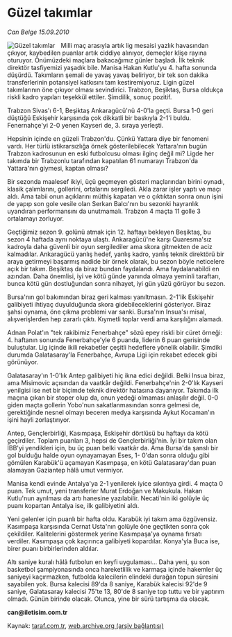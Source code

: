 # Güzel takımlar

*Can Belge 15.09.2010*

<div class="yazi"><img align="left" alt="Güzel takımlar" border="0" src="http://www.taraf.com.tr/fotoraflar/makaleler/guzel-takimlar_5835_orijinal.jpg" style="border-right-width:10px; border-color:#FFFFFF"/><p>Milli maç arasıyla artık lig mesaisi yazlık havasından çıkıyor, kaybedilen puanlar artık ciddiye alınıyor, demeçler klişe rayına oturuyor. Önümüzdeki maçlara bakacağımız günler başladı. İlk teknik direktör tasfiyemizi yaşadık bile. Manisa Hakan Kutlu'yu 4. hafta sonunda düşürdü. Takımların şemali de yavaş yavaş beliriyor, bir tek son dakika transferlerinin potansiyel katkısını tam kestiremiyoruz. Ligin güzel takımlarının öne çıkıyor olması sevindirici. Trabzon, Beşiktaş, Bursa oldukça riskli kadro yapıları teşekkül ettiler. Şimdilik, sonuç pozitif.</p>
<p>Trabzon Sivas'ı 6-1, Beşiktaş Ankaragücü'nü 4-0'la geçti. Bursa 1-0 geri düştüğü Eskişehir karşısında çok dikkatli bir baskıyla 2-1'i buldu. Fenernahçe'yi 2-0 yenen Kayseri de, 3. sıraya yerleşti.</p>
<p>Hepsinin içinde en güzeli Trabzon'du. Çünkü Yattara diye bir fenomeni vardı. Her türlü istikrarsızlığa örnek gösterilebilecek Yattara'nın bugün Trabzon kadrosunun en eski futbolcusu olması ilginç değil mi? Ligde her takımda bir Trabzonlu tarafından kapatılan 61 numarayı Trabzon'da Yattara'nın giymesi, kaptan olması?</p>
<p>Bir sezonda maalesef ikiyi, üçü geçmeyen gösteri maçlarından birini oynadı, klasik çalımlarını, gollerini, ortalarını sergiledi. Akla zarar işler yaptı ve maçı aldı. Ama tabii onun açıklarını müthiş kapatan ve o çıktıktan sonra onun işini de yapıp son gole vesile olan Serkan Balcı'nın bu sezonki hayranlık uyandıran performansını da unutmamalı. Trabzon 4 maçta 11 golle 3 ortalamayı zorluyor.</p>
<p>Geçtiğimiz sezon 9. golünü atmak için 12. haftayı bekleyen Beşiktaş, bu sezon 4 haftada aynı noktaya ulaştı. Ankaragücü'ne karşı Quaresma'sız kadroyla daha güvenli bir oyun sergilediler ama skora gitmekten de aciz kalmadılar. Ankaragücü yanlış hedef, yanlış kadro, yanlış teknik direktörü bir araya getirmeyi başarmış nadide bir örnek olarak, bu sezon böyle neticelere açık bir takım. Beşiktaş da biraz bundan faydalandı. Ama faydalanabildi en azından. Daha önemlisi, iyi ve kötü günde yanında olmaya yeminli taraftarı, bunca kötü gün dostluğundan sonra nihayet, iyi gün yüzü görüyor bu sezon.</p>
<p>Bursa'nın gol bakımından biraz geri kalması yanıltmasın. 2-1'lik Eskişehir galibiyeti ihtiyaç duyulduğunda skora gidebileceklerini gösteriyor. Biraz şahsi oynama, öne çıkma problemi var sanki. Bursa'nın Insua'sı misal, alışverişlerden hep zararlı çıktı. Kıymetli toplar verdi ama karşılığını alamadı.</p>
<p>Adnan Polat'ın "tek rakibimiz Fenerbahçe" sözü epey riskli bir cüret örneği: 4. haftanın sonunda Fenerbahçe'yle 6 puanda, liderin 6 puan gerisinde buluştular. Lig içinde ikili rekabetler çeşitli hedeflere yönelik olabilir. Şimdiki durumda Galatasaray'la Fenerbahçe, Avrupa Ligi için rekabet edecek gibi görünüyor.</p>
<p>Galatasaray'ın 1-0'lık Antep galibiyeti hiç ikna edici değildi. Belki Insua biraz, ama Misimovic açısından da vaatkâr değildi. Fenerbahçe'nin 2-0'lık Kayseri yenilgisi ise net bir biçimde teknik direktör hatasına dayanıyor. Takımda ilk maçına çıkan bir stoper olup da, onun yedeği olmaması anlaşılır değil. 0-0 giden maçta gollerin Yobo'nun sakatlanmasından sonra gelmesi de, gerektiğinde nesnel olmayı beceren medya karşısında Aykut Kocaman'ın işini hayli zorlaştırıyor.</p>
<p>Antep, Gençlerbirliği, Kasımpaşa, Eskişehir dörtlüsü bu haftayı da kötü geçirdiler. Toplam puanları 3, hepsi de Gençlerbirliği'nin. İyi bir takım olan İBB'yi yendikleri için, bu üç puan belki vaatkâr da. Ama Bursa'da şanslı bir gol bulduğu halde oyun oynayamayan Eses, 1- 0'dan sonra olduğu gibi gömülen Karabük'ü açamayan Kasımpaşa, en kötü Galatasaray'dan puan alamayan Gaziantep hâlâ umut vermiyor.</p>
<p>Manisa kendi evinde Antalya'ya 2-1 yenilerek iyice sıkıntıya girdi. 4 maçta 0 puan. Tek umut, yeni transferler Murat Erdoğan ve Makukula. Hakan Kutlu'nun ayrılması da artı hanesine yazılabilir. Necati'nin iki golüyle üç puanı kopartan Antalya ise, ilk galibiyetini aldı.</p>
<p>Yeni gelenler için puanlı bir hafta oldu. Karabük iyi takım ama özgüvensiz. Kasımpaşa karşısında Cernat Usta'nın golüyle öne geçtikten sonra çok çekildiler. Kalitelerini göstermek yerine Kasımpaşa'ya oynama fırsatı verdiler. Kasımpaşa çok kaçırınca galibiyeti kopardılar. Konya'yla Buca ise, birer puanı birbirlerinden aldılar.</p>
<p>Altı saniye kuralı hâlâ futbolun en keyfi uygulaması... Daha yeni, şu son basketbol şampiyonasında onca hareketlilik ve karmaşa içinde hakemler üç saniyeyi kaçırmazken, futbolda kalecilerin elindeki durağan topun süresini sayabilen yok. Bursa kalecisi 89'da 8 saniye, Karabük kalecisi 92'de 9 saniye, Galatasaray kalecisi 75'te 13, 80'de 8 saniye top tuttu ve bir yaptırım olmadı. Günün birinde olacak. Olunca, yine bir sürü tartışma da olacak.</p><b>
<p>can@iletisim.com.tr</p></b></div>

Kaynak: [taraf.com.tr](http://www.taraf.com.tr:80/can-belge/makale-guzel-takimlar.htm), [web.archive.org (arşiv bağlantısı)](http://web.archive.org/web/20100917052523/http://www.taraf.com.tr:80/can-belge/makale-guzel-takimlar.htm)
